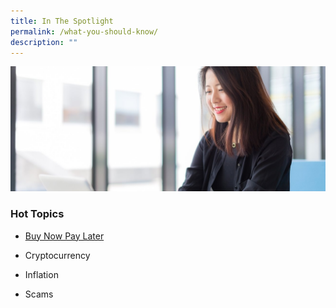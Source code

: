 ```yaml
---
title: In The Spotlight
permalink: /what-you-should-know/
description: ""
---
```

![In the Spotlight](/images/In%20The%20Spotlight/in%20the%20spotlight%20landing%20pic.jfif)

### Hot Topics


* [Buy Now Pay Later](/buy-now-pay-later)

* Cryptocurrency

* Inflation

* Scams